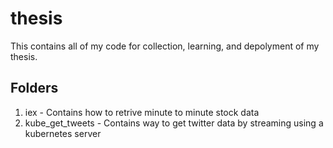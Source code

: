 # thesis

This contains all of my code for collection, learning, and depolyment of my thesis. 

## Folders

1. iex - Contains how to retrive minute to minute stock data
1. kube_get_tweets - Contains way to get twitter data by streaming using a kubernetes server
